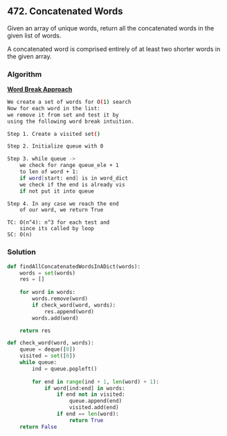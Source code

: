 ## 472. Concatenated Words

Given an array of unique words, return all the concatenated words in the given list of words.

A concatenated word is comprised entirely of at least two shorter words in the given array.

### Algorithm

**[Word Break Approach](./139_word_break.md)**
```bash
We create a set of words for O(1) search
Now for each word in the list:
we remove it from set and test it by 
using the following word break intuition.

Step 1. Create a visited set()

Step 2. Initialize queue with 0

Step 3. while queue ->
    we check for range queue_ele + 1
    to len of word + 1:
    if word[start: end] is in word_dict
    we check if the end is already vis
    if not put it into queue

Step 4. In any case we reach the end
    of our word, we return True
```
```
TC: O(n^4): n^3 for each test and
    since its called by loop
SC: O(n) 
```

### Solution
```python
def findAllConcatenatedWordsInADict(words):
    words = set(words)
    res = []
        
    for word in words:
        words.remove(word)
        if check_word(word, words):
            res.append(word)
        words.add(word)

    return res

def check_word(word, words):
    queue = deque([0])
    visited = set([0])
    while queue:
        ind = queue.popleft()
        
        for end in range(ind + 1, len(word) + 1):
            if word[ind:end] in words:
                if end not in visited:
                    queue.append(end)
                    visited.add(end)
                if end == len(word):
                    return True
    return False
```
